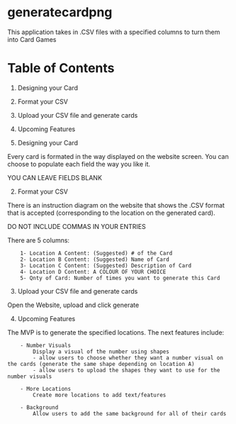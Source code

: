 # generatecardpng
This application takes in .CSV files with a specified columns to turn them into Card Games

# Table of Contents

1) Designing your Card
2) Format your CSV
3) Upload your CSV file and generate cards
4) Upcoming Features


1) Designing your Card

Every card is formated in the way displayed on the website screen. You can choose to populate each field the way you like it.

YOU CAN LEAVE FIELDS BLANK

2) Format your CSV

There is an instruction diagram on the website that shows the .CSV format that is accepted (corresponding to the location on the generated card). 

DO NOT INCLUDE COMMAS IN YOUR ENTRIES

There are 5 columns: 

        1- Location A Content: (Suggested) # of the Card
        2- Location B Content: (Suggested) Name of Card
        3- Location C Content: (Suggested) Description of Card
        4- Location D Content: A COLOUR OF YOUR CHOICE
        5- Qnty of Card: Number of times you want to generate this Card


3) Upload your CSV file and generate cards 

Open the Website, upload and click generate


4) Upcoming Features

The MVP is to generate the specified locations. The next features include:

        - Number Visuals
            Display a visual of the number using shapes
            - allow users to choose whether they want a number visual on the cards (generate the same shape depending on location A)
            - allow users to upload the shapes they want to use for the number visuals
        
        - More Locations
            Create more locations to add text/features
        
        - Background
            Allow users to add the same background for all of their cards